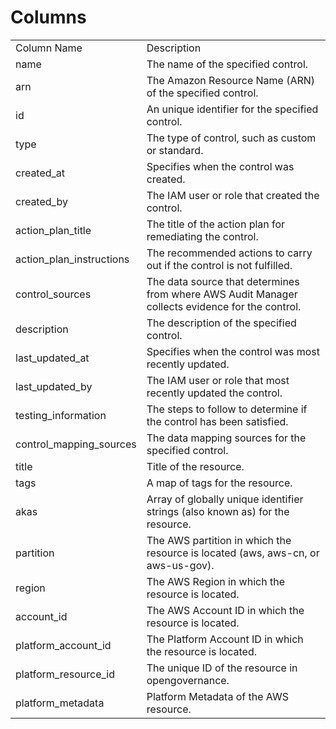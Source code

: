 # Columns  

<table>
	<tr><td>Column Name</td><td>Description</td></tr>
	<tr><td>name</td><td>The name of the specified control.</td></tr>
	<tr><td>arn</td><td>The Amazon Resource Name (ARN) of the specified control.</td></tr>
	<tr><td>id</td><td>An unique identifier for the specified control.</td></tr>
	<tr><td>type</td><td>The type of control, such as custom or standard.</td></tr>
	<tr><td>created_at</td><td>Specifies when the control was created.</td></tr>
	<tr><td>created_by</td><td>The IAM user or role that created the control.</td></tr>
	<tr><td>action_plan_title</td><td>The title of the action plan for remediating the control.</td></tr>
	<tr><td>action_plan_instructions</td><td>The recommended actions to carry out if the control is not fulfilled.</td></tr>
	<tr><td>control_sources</td><td>The data source that determines from where AWS Audit Manager collects evidence for the control.</td></tr>
	<tr><td>description</td><td>The description of the specified control.</td></tr>
	<tr><td>last_updated_at</td><td>Specifies when the control was most recently updated.</td></tr>
	<tr><td>last_updated_by</td><td>The IAM user or role that most recently updated the control.</td></tr>
	<tr><td>testing_information</td><td>The steps to follow to determine if the control has been satisfied.</td></tr>
	<tr><td>control_mapping_sources</td><td>The data mapping sources for the specified control.</td></tr>
	<tr><td>title</td><td>Title of the resource.</td></tr>
	<tr><td>tags</td><td>A map of tags for the resource.</td></tr>
	<tr><td>akas</td><td>Array of globally unique identifier strings (also known as) for the resource.</td></tr>
	<tr><td>partition</td><td>The AWS partition in which the resource is located (aws, aws-cn, or aws-us-gov).</td></tr>
	<tr><td>region</td><td>The AWS Region in which the resource is located.</td></tr>
	<tr><td>account_id</td><td>The AWS Account ID in which the resource is located.</td></tr>
	<tr><td>platform_account_id</td><td>The Platform Account ID in which the resource is located.</td></tr>
	<tr><td>platform_resource_id</td><td>The unique ID of the resource in opengovernance.</td></tr>
	<tr><td>platform_metadata</td><td>Platform Metadata of the AWS resource.</td></tr>
</table>